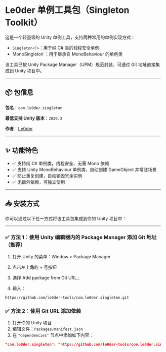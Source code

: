 # Le0der 单例工具包（Singleton Toolkit）

这是一个轻量级的 Unity 单例工具，支持两种常用的单例实现方式：

- `Singleton<T>`：用于纯 C# 类的线程安全单例
- MonoSingleton<T>`：用于继承自 MonoBehaviour 的单例类

该工具已按 Unity Package Manager（UPM）规范封装，可通过 Git 地址直接集成到 Unity 项目中。

---

## 📦 包信息
**包名**：`com.le0der.singleton`

**最低支持 Unity 版本**：`2020.3` 

**作者**：[Le0der](https://github.com/le0der)

---

## ✨ 功能特色

- ✅ 支持纯 C# 单例类，线程安全、无需 Mono 依赖
- ✅ 支持 Unity MonoBehaviour 单例类，自动创建 GameObject 并常驻场景
- ✅ 防止重复创建，自动销毁冗余实例
- ✅ 无额外依赖，可独立使用

---

## 📥 安装方式

你可以通过以下任一方式将该工具包集成到你的 Unity 项目中：

---
### ✅ 方法 1：使用 Unity 编辑器内的 Package Manager 添加 Git 地址（推荐）

1. 打开 Unity 的菜单：Window > Package Manager

2. 点击左上角的 + 号按钮

3. 选择 Add package from Git URL...

4. 输入：
```arduino
https://github.com/le0der-tools/com.le0der.singleton.git
```
### ✅ 方法 2：使用 Git URL 添加依赖

1. 打开你的 Unity 项目
2. 编辑文件：`Packages/manifest.json`
3. 在 `"dependencies"` 节点中添加如下内容：

```json
"com.le0der.singleton": "https://github.com/le0der-tools/com.le0der.singleton.git"
```
